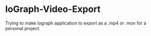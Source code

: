 # IoGraph-Video-Export
Trying to make Iograph application to export as a .mp4 or .mov for a personal project.
